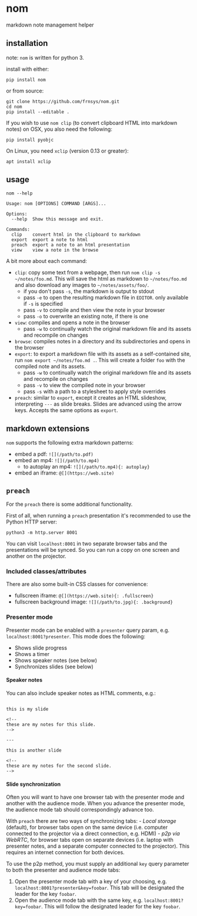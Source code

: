 # nom

markdown note management helper

## installation

note: `nom` is written for python 3.

install with either:

    pip install nom

or from source:

    git clone https://github.com/frnsys/nom.git
    cd nom
    pip install --editable .

If you wish to use `nom clip` (to convert clipboard HTML into markdown notes) on OSX, you also need the following:

    pip install pyobjc

On Linux, you need `xclip` (version 0.13 or greater):

    apt install xclip

## usage

```
nom --help

Usage: nom [OPTIONS] COMMAND [ARGS]...

Options:
  --help  Show this message and exit.

Commands:
  clip    convert html in the clipboard to markdown
  export  export a note to html
  preach  export a note to an html presentation
  view    view a note in the browse
```

A bit more about each command:

- `clip`: copy some text from a webpage, then run `nom clip -s ~/notes/foo.md`. This will save the html as markdown to `~/notes/foo.md` and also download any images to `~/notes/assets/foo/`.
    - if you don't pass `-s`, the markdown is output to stdout
    - pass `-e` to open the resulting markdown file in `EDITOR`. only available if `-s` is specified
    - pass `-v` to compile and then view the note in your browser
    - pass `-o` to overwrite an existing note, if there is one
- `view`: compiles and opens a note in the browser
    - pass `-w` to continually watch the original markdown file and its assets and recompile on changes
- `browse`: compiles notes in a directory and its subdirectories and opens in the browser
- `export`: to export a markdown file with its assets as a self-contained site, run `nom export ~/notes/foo.md .`. This will create a folder `foo` with the compiled note and its assets.
    - pass `-w` to continually watch the original markdown file and its assets and recompile on changes
    - pass `-v` to view the compiled note in your browser
    - pass `-s` with a path to a stylesheet to apply style overrides
- `preach`: similar to `export`, except it creates an HTML slideshow, interpreting `---` as slide breaks. Slides are advanced using the arrow keys. Accepts the same options as `export`.


## markdown extensions

`nom` supports the following extra markdown patterns:

- embed a pdf: `![](/path/to.pdf)`
- embed an mp4: `![](/path/to.mp4)`
    - to autoplay an mp4: `![](/path/to.mp4){: autoplay}`
- embed an iframe: `@[](https://web.site)`

## `preach`

For the `preach` there is some additional functionality.

First of all, when running a `preach` presentation it's recommended to use the Python HTTP server:

    python3 -m http.server 8001

You can visit `localhost:8001` in two separate browser tabs and the presentations will be synced. So you can run a copy on one screen and another on the projector.

### Included classes/attributes

There are also some built-in CSS classes for convenience:

- fullscreen iframe: `@[](https://web.site){: .fullscreen}`
- fullscreen background image: `![](/path/to.jpg){: .background}`

### Presenter mode

Presenter mode can be enabled with a `presenter` query param, e.g. `localhost:8001?presenter`. This mode does the following:

- Shows slide progress
- Shows a timer
- Shows speaker notes (see below)
- Synchronizes slides (see below)

#### Speaker notes

You can also include speaker notes as HTML comments, e.g.:

```

this is my slide

<!--
these are my notes for this slide.
-->

---

this is another slide

<!--
these are my notes for the second slide.
-->

```

#### Slide synchronization

Often you will want to have one browser tab with the presenter mode and another with the audience mode. When you advance the presenter mode, the audience mode tab should correspondingly advance too.

With `preach` there are two ways of synchronizing tabs:
    - _Local storage_ (default), for browser tabs open on the same device (i.e. computer connected to the projector via a direct connection, e.g. HDMI)
    - _p2p via WebRTC_, for browser tabs open on separate devices (i.e. laptop with presenter notes, and a separate computer connected to the projector). This requires an internet connection for both devices.

To use the p2p method, you must supply an additional `key` query parameter to both the presenter and audience mode tabs:
1. Open the presenter mode tab with a key of your choosing, e.g. `localhost:8001?presenter&key=foobar`. This tab will be designated the leader for the key `foobar`.
2. Open the audience mode tab with the same key, e.g. `localhost:8001?key=foobar`. This will follow the designated leader for the key `foobar`.
